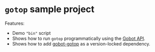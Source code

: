 # `gotop` sample project

Features:

- Demo `"bin"` script
- Shows how to run `gotop` programmatically using the [Gobot API](https://github.com/benallfree/gobot/tree/v1.0.0-alpha.32/docs/readme.md).
- Shows how to add [gobot-gotop](https://www.npmjs.com/package/gobot-gotop) as a version-locked dependency.
